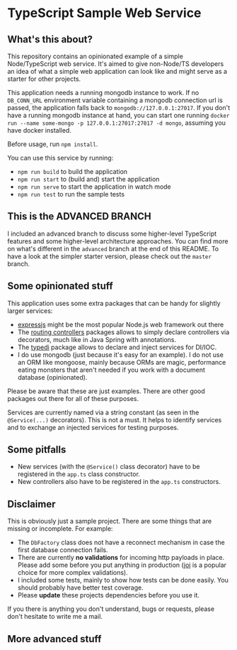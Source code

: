 # TypeScript Sample Web Service

## What's this about?

This repository contains an opinionated example of a simple Node/TypeScript web service. It's aimed to give non-Node/TS developers an idea of what a simple web application can look like and might serve as a starter for other projects.

This application needs a running mongodb instance to work. If no `DB_CONN_URL` environment variable containing a mongodb connection url is passed, the application falls back to `mongodb://127.0.0.1:27017`.
If you don't have a running mongodb instance at hand, you can start one running `docker run --name some-mongo -p 127.0.0.1:27017:27017 -d mongo`, assuming you have docker installed.

Before usage, run `npm install`.

You can use this service by running:

* `npm run build` to build the application
* `npm run start` to (build and) start the application
* `npm run serve` to start the application in watch mode
* `npm run test` to run the sample tests

## This is the ADVANCED BRANCH

I included an advanced branch to discuss some higher-level TypeScript features and some higher-level architecture approaches. 
You can find more on what's different in the `advanced` branch at the end of this README. To have a look at the simpler starter version, please check out the `master` branch.

## Some opinionated stuff

This application uses some extra packages that can be handy for slightly larger services:

* [expressjs](https://github.com/expressjs/express) might be the most popular Node.js web framework out there
* The [routing controllers](https://github.com/typestack/routing-controllers) packages allows to simply declare controllers via decorators, much like in Java Spring with annotations.
* The [typedi](https://github.com/typestack/typedi) package allows to declare and inject services for DI/IOC.
* I do use mongodb (just because it's easy for an example). I do not use an ORM like mongoose, mainly because ORMs are magic, performance eating monsters that aren't needed if you work with a document database (opinionated).

Please be aware that these are just examples. There are other good packages out there for all of these purposes.

Services are currently named via a string constant (as seen in the `@Service(...)` decorators). This is not a must. It helps to identify services and to exchange an injected services for testing purposes.

## Some pitfalls

* New services (with the `@Service()` class decorator) have to be registered in the `app.ts` class constructor.
* New controllers also have to be registered in the `app.ts` constructors.

## Disclaimer

This is obviously just a sample project. There are some things that are missing or incomplete. For example:

* The `DbFactory` class does not have a reconnect mechanism in case the first database connection fails.
* There are currently **no validations** for incoming http payloads in place. Please add some before you put anything in production ([joi](https://github.com/hapijs/joi) is a popular choice for more complex validations).
* I included some tests, mainly to show how tests can be done easily. You should probably have better test coverage.
* Please **update** these projects dependencies before you use it.

If you there is anything you don't understand, bugs or requests, please don't hesitate to write me a mail.

## More advanced stuff
